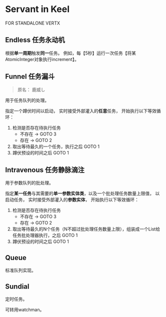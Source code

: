 # Servant in Keel

FOR STANDALONE VERTX

## Endless 任务永动机

根据**单一周期**触发**同一**任务。
例如，每【5秒】运行一次任务【将某AtomicInteger对象执行increment】。

## Funnel 任务漏斗

> 原名： 鹿威し

用于任务队列的处理。

指定一个蹲伏时间以启动，
实时接受外部灌入的**任意**任务，
开始执行以下等效循环：

1. 检测是否存在待执行任务
    * 不存在 → GOTO 3
    * 存在 → GOTO 2
2. 取出等待最久的一个任务，执行之后 GOTO 1
3. 蹲伏预设的时间之后 GOTO 1

## Intravenous 任务静脉滴注

用于参数队列的批处理。

指定**某一任务**与其需要的**单一参数实体类**，以及一个批处理任务数量上限值，
以启动任务，
实时接受外部灌入的**参数实体**，
开始执行以下等效循环：

1. 检测是否存在待执行任务
    * 不存在 → GOTO 3
    * 存在 → GOTO 2
2. 取出等待最久的N个任务（N不超过批处理任务数量上限），组装成一个List给任务批处理器执行，之后 GOTO 1
3. 蹲伏预设的时间之后 GOTO 1

## Queue

标准队列实现。

## Sundial

定时任务。

可转用watchman。